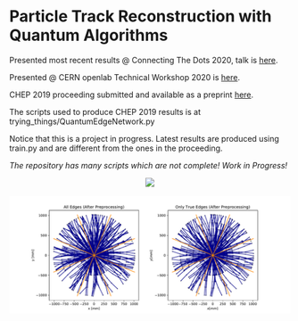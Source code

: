 # Particle Track Reconstruction with Quantum Algorithms

Presented  most recent results @ Connecting The Dots 2020, talk is [here](https://indico.cern.ch/event/831165/contributions/3717116/).

Presented @ CERN openlab Technical Workshop 2020 is [here](https://indico.cern.ch/event/853334/contributions/3688457/).

CHEP 2019 proceeding submitted and available as a preprint [here](https://arxiv.org/abs/2003.08126).

The scripts used to produce CHEP 2019 results is at trying_things/QuantumEdgeNetwork.py

Notice that this is a project in progress. Latest results are produced using train.py and are different from the ones in the proceeding.

*The repository has many scripts which are not complete! Work in Progress!*

<p align="center">
  <img src="gif/Cartesian3D.gif" />
</p>

<p align="center">
  <img src="pdf/graphs/Cartesian.pdf" />
</p>